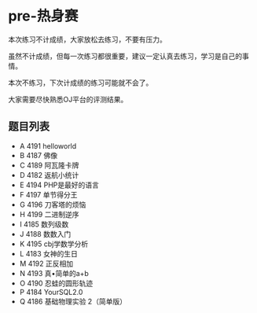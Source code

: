 # pre-热身赛 

本次练习不计成绩，大家放松去练习，不要有压力。

虽然不计成绩，但每一次练习都很重要，建议一定认真去练习，学习是自己的事情。

本次不练习，下次计成绩的练习可能就不会了。

大家需要尽快熟悉OJ平台的评测结果。

## 题目列表

- A 4191 helloworld
- B 4187 佛像
- C 4189 阿瓦隆卡牌
- D 4182 返航小统计
- E 4194 PHP是最好的语言
- F 4197 单节得分王
- G 4196 刀客塔的烦恼
- H 4199 二进制逆序
- I 4185 数列级数
- J 4188 数数入门
- K 4195 cbj学数学分析
- L 4183 女神的生日
- M 4192 正反相加
- N 4193 真•简单的a+b
- O 4190 忍蛙的圆形轨迹
- P 4184 YourSQL2.0
- Q 4186 基础物理实验 2（简单版）

